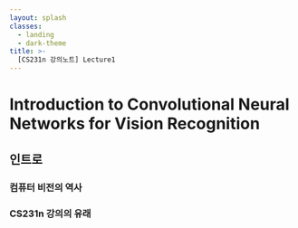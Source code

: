 ```yaml
---
layout: splash
classes:
  - landing
  - dark-theme
title: >-
  [CS231n 강의노트] Lecture1
---
```


# Introduction to Convolutional Neural Networks for Vision Recognition

## 인트로
### 컴퓨터 비전의 역사


### CS231n 강의의 유래
